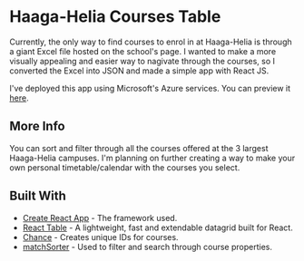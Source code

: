 # Haaga-Helia Courses Table

Currently, the only way to find courses to enrol in at Haaga-Helia is through a giant Excel file hosted on the school's page. I wanted to make a more visually appealing and easier way to nagivate through the courses, so I converted the Excel into JSON and made a simple app with React JS.

I've deployed this app using Microsoft's Azure services. You can preview it [here](https://hhcourses.azurewebsites.net/).

## More Info

You can sort and filter through all the courses offered at the 3 largest Haaga-Helia campuses. I'm planning on further creating a way to make your own personal timetable/calendar with the courses you select.

## Built With

* [Create React App](https://github.com/facebookincubator/create-react-app) - The framework used.
* [React Table](https://react-table.js.org/#/story/readme) - A lightweight, fast and extendable datagrid built for React.
* [Chance](https://chancejs.com/) - Creates unique IDs for courses.
* [matchSorter](https://www.npmjs.com/package/match-sorter) - Used to filter and search through course properties.
